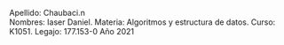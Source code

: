 Apellido: Chaubaci.n\
Nombres: Iaser Daniel. 
Materia: Algoritmos y estructura de datos.
Curso: K1051. 
Legajo: 177.153-0
Año 2021
